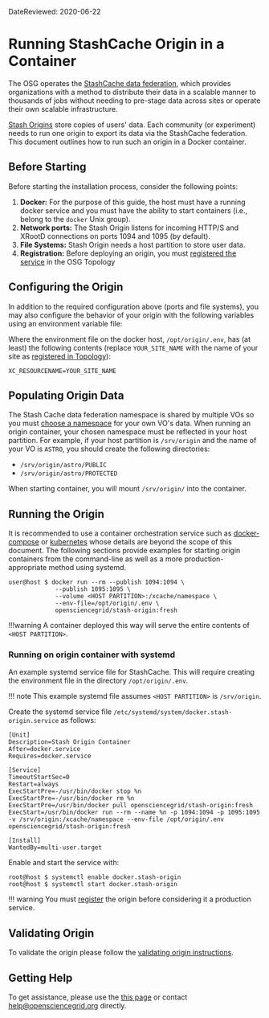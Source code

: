 DateReviewed: 2020-06-22

Running StashCache Origin in a Container
========================================

The OSG operates the [StashCache data federation](/data/stashcache/overview), which
provides organizations with a method to distribute their data in a scalable manner to thousands of jobs without needing
to pre-stage data across sites or operate their own scalable infrastructure.

[Stash Origins](/data/stashcache/install-origin) store copies of users' data.
Each community (or experiment) needs to run one origin to export its data via the StashCache federation.
This document outlines how to run such an origin in a Docker container.

Before Starting
---------------

Before starting the installation process, consider the following points:

1. **Docker:** For the purpose of this guide, the host must have a running docker service and you must have the ability
to start containers (i.e., belong to the `docker` Unix group).
1. **Network ports:** The Stash Origin listens for incoming HTTP/S and XRootD connections on ports 1094 and 1095 (by
default).
1. **File Systems:** Stash Origin needs a host partition to store user data.
1. **Registration:** Before deploying an origin, you must
   [registered the service](/data/stashcache/install-origin/#registering-the-origin) in the OSG Topology

Configuring the Origin
----------------------

In addition to the required configuration above (ports and file systems), you may also configure the behavior of your
origin with the following variables using an environment variable file:

Where the environment file on the docker host, `/opt/origin/.env`, has (at least) the following contents (replace
`YOUR_SITE_NAME` with the name of your site as
[registered in Topology](/data/stashcache/install-origin/#registering-the-origin)):

```file
XC_RESOURCENAME=YOUR_SITE_NAME
```

Populating Origin Data
----------------------

The Stash Cache data federation namespace is shared by multiple VOs so you must
[choose a namespace](/data/stashcache/vo-data#choosing-namespace) for your own VO's data.
When running an origin container, your chosen namespace must be reflected in your host partition.
For example, if your host partition is `/srv/origin` and the name of your VO is `ASTRO`, you should create the following
directories:

- `/srv/origin/astro/PUBLIC`
- `/srv/origin/astro/PROTECTED`

When starting container, you will mount `/srv/origin/` into the container.

Running the Origin
------------------

It is recommended to use a container orchestration service such as [docker-compose](https://docs.docker.com/compose/)
or [kubernetes](https://kubernetes.io/) whose details are beyond the scope of this document.
The following sections provide examples for starting origin containers from the command-line as well as a more
production-appropriate method using systemd.

```console
user@host $ docker run --rm --publish 1094:1094 \
             --publish 1095:1095 \
             --volume <HOST PARTITION>:/xcache/namespace \
             --env-file=/opt/origin/.env \
             opensciencegrid/stash-origin:fresh
```

!!!warning
    A container deployed this way will serve the entire contents of `<HOST PARTITION>`.

### Running on origin container with systemd

An example systemd service file for StashCache.
This will require creating the environment file in the directory `/opt/origin/.env`.

!!! note
    This example systemd file assumes `<HOST PARTITION>` is `/srv/origin`.

Create the systemd service file `/etc/systemd/system/docker.stash-origin.service` as follows:

```file
[Unit]
Description=Stash Origin Container
After=docker.service
Requires=docker.service

[Service]
TimeoutStartSec=0
Restart=always
ExecStartPre=-/usr/bin/docker stop %n
ExecStartPre=-/usr/bin/docker rm %n
ExecStartPre=/usr/bin/docker pull opensciencegrid/stash-origin:fresh
ExecStart=/usr/bin/docker run --rm --name %n -p 1094:1094 -p 1095:1095 -v /srv/origin:/xcache/namespace --env-file /opt/origin/.env opensciencegrid/stash-origin:fresh

[Install] 
WantedBy=multi-user.target
```

Enable and start the service with:

```console
root@host $ systemctl enable docker.stash-origin
root@host $ systemctl start docker.stash-origin
```

!!! warning
    You must [register](/data/stashcache/install-origin/#registering-the-origin) the origin before considering it a
    production service.



Validating Origin
-----------------

To validate the origin please follow the
[validating origin instructions](/data/stashcache/install-origin/#verifying-the-origin-server).

Getting Help
------------

To get assistance, please use the [this page](/common/help) or contact <help@opensciencegrid.org> directly.
